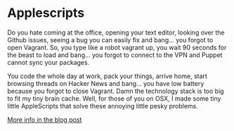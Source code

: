 # Applescripts

Do you hate coming at the office, opening your text editor, looking over the Github issues, seeing a bug you can easily fix and bang... you forgot to open Vagrant. So, you type like a robot vagrant up, you wait 90 seconds for the beast to load and bang... you forgot to connect to the VPN and Puppet cannot sync your packages.

You code the whole day at work, pack your things, arrive home, start browsing threads on Hacker News and bang... you have low battery because you forgot to close Vagrant. Damn the technology stack is too big to fit my tiny brain cache. Well, for those of you on OSX, I made some tiny little AppleScripts that solve these annoying little pesky problems.

[More info in the blog post](http://dev.ubervu.com/)
